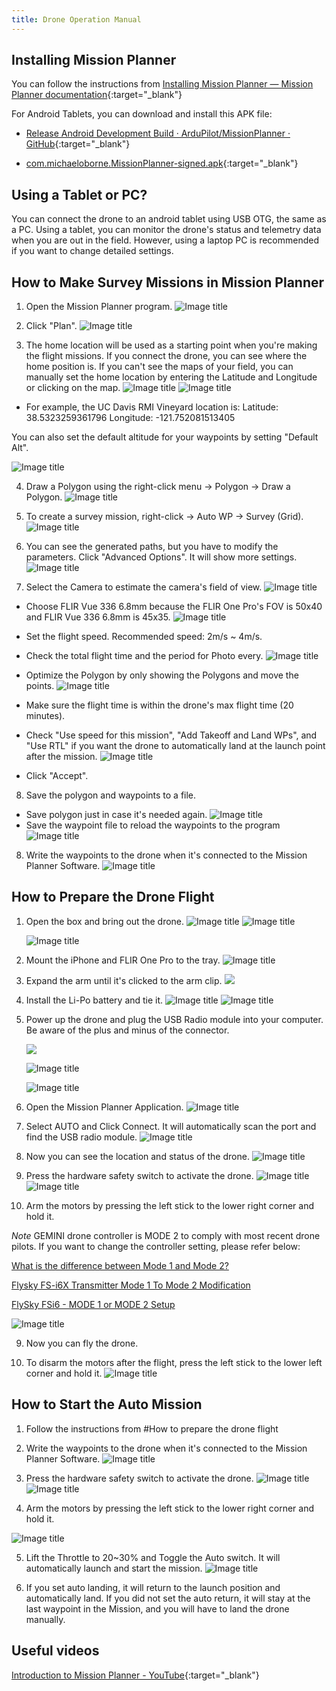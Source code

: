 ```yaml
---
title: Drone Operation Manual
---
```

## Installing Mission Planner
You can follow the instructions from [Installing Mission Planner — Mission Planner documentation](https://ardupilot.org/planner/docs/mission-planner-installation.html){:target="_blank"}

For Android Tablets, you can download and install this APK file: 

- [Release Android Development Build · ArduPilot/MissionPlanner · GitHub](https://github.com/ArduPilot/MissionPlanner/releases/tag/latest){:target="_blank"}

- [com.michaeloborne.MissionPlanner-signed.apk](https://github.com/ArduPilot/MissionPlanner/releases/download/latest/com.michaeloborne.MissionPlanner-signed.apk){:target="_blank"}

## Using a Tablet or PC?

You can connect the drone to an android tablet using USB OTG, the same as a PC. Using a tablet, you can monitor the drone's status and telemetry data when you are out in the field. However, using a laptop PC is recommended if you want to change detailed settings.


## How to Make Survey Missions in Mission Planner
1. Open the Mission Planner program.
    ![Image title](_attachments/Screenshot_2024-03-15_at_1.20.14_PM.jpg)
1. Click "Plan".
    ![Image title](_attachments/Screenshot_2024-03-15_at_1.20.54_PM.jpg)

3. The home location will be used as a starting point when you're making the flight missions. If you connect the drone, you can see where the home position is. If you can't see the maps of your field, you can manually set the home location by entering the Latitude and Longitude or clicking on the map.
![Image title](_attachments/Screenshot_2024-03-15_at_1.34.34_PM.jpg)
![Image title](_attachments/Screenshot_2024-03-15_at_1.31.58_PM.jpg)

- For example, the UC Davis RMI Vineyard location is: 
Latitude: 38.5323259361796
Longitude: -121.752081513405 

You can also set the default altitude for your waypoints by setting "Default Alt".

![Image title](_attachments/Screenshot_2024-03-15_at_1.28.46_PM.jpg)


4. Draw a Polygon using the right-click menu -> Polygon -> Draw a Polygon.
![Image title](_attachments/Screenshot_2024-03-15_at_1.38.39_PM.jpg)

5. To create a survey mission, right-click -> Auto WP -> Survey (Grid).
![Image title](_attachments/Screenshot_2024-03-15_at_1.50.09_PM.jpg)

6. You can see the generated paths, but you have to modify the parameters. Click "Advanced Options". It will show more settings.
![Image title](_attachments/Screenshot_2024-03-15_at_1.55.39_PM.jpg)

7. Select the Camera to estimate the camera's field of view. 
![Image title](_attachments/Screenshot_2024-03-15_at_1.57.14_PM.jpg)
- Choose FLIR Vue 336 6.8mm because the FLIR One Pro's FOV is 50x40 and FLIR Vue 336 6.8mm is 45x35.
![Image title](_attachments/Screenshot_2024-03-15_at_4.28.02_PM.jpg)
- Set the flight speed. Recommended speed: 2m/s ~ 4m/s.
- Check the total flight time and the period for Photo every.
![Image title](_attachments/Screenshot_2024-03-15_at_4.39.13_PM.jpg)
- Optimize the Polygon by only showing the Polygons and move the points.
![Image title](_attachments/Screenshot_2024-03-15_at_4.42.21_PM.jpg)

- Make sure the flight time is within the drone's max flight time (20 minutes).
- Check "Use speed for this mission", "Add Takeoff and Land WPs", and "Use RTL" if you want the drone to automatically land at the launch point after the mission.
![Image title](_attachments/Screenshot_2024-03-15_at_4.46.54_PM.jpg)

- Click "Accept".

8. Save the polygon and waypoints to a file.
- Save polygon just in case it's needed again.
![Image title](_attachments/Screenshot_2024-03-15_at_4.50.15_PM.jpg)
- Save the waypoint file to reload the waypoints to the program
![Image title](_attachments/Screenshot_2024-03-15_at_4.50.53_PM.jpg)

8. Write the waypoints to the drone when it's connected to the Mission Planner Software.
![Image title](_attachments/Screenshot_2024-03-15_at_4.52.57_PM.jpg)

## How to Prepare the Drone Flight
1. Open the box and bring out the drone.
    ![Image title](_attachments/Pasted_image_20240315194219.jpg)
    ![Image title](_attachments/Pasted_image_20240315194227.jpg)

    ![Image title](_attachments/Pasted_image_20240315194243.jpg)

2. Mount the iPhone and FLIR One Pro to the tray.
    ![Image title](_attachments/Pasted_image_20240315195105.jpg)
3. Expand the arm until it's clicked to the arm clip.
    ![](_attachments/20240302_122450.gif)

4. Install the Li-Po battery and tie it.
    ![Image title](_attachments/Pasted_image_20240315195204.jpg)
    ![Image title](_attachments/Pasted_image_20240315195212.jpg)

4. Power up the drone and plug the USB Radio module into your computer. Be aware of the plus and minus of the connector.

    ![](_attachments/20240302_122602.gif)

    ![Image title](_attachments/Pasted_image_20240315193412.jpg)

    ![Image title](_attachments/Pasted_image_20240315193434.jpg)

5. Open the Mission Planner Application.
    ![Image title](_attachments/Screenshot_2024-03-15_at_1.20.14_PM.jpg)
6. Select AUTO and Click Connect. It will automatically scan the port and find the USB radio module.
    ![Image title](_attachments/Screenshot_2024-03-15_at_4.58.47_PM.jpg)
4. Now you can see the location and status of the drone.
    ![Image title](_attachments/Pasted_image_20240315193639.jpg)
7. Press the hardware safety switch to activate the drone.
    ![Image title](_attachments/20240302_123729.jpg)
    ![Image title](_attachments/Pasted_image_20240315194055.jpg)

8. Arm the motors by pressing the left stick to the lower right corner and hold it.

*Note* GEMINI drone controller is MODE 2 to comply with most recent drone pilots. If you want to change the controller setting, please refer below:

[What is the difference between Mode 1 and Mode 2?](https://www.modelflight.com.au/blog/difference-between-mode-1-vs-mode-2?srsltid=AfmBOoqD12TmORQycLJ9knHdwYFnJvb8uMm98uQtcYdJ-fLbl2JrlE2u)

[Flysky FS-i6X Transmitter Mode 1 To Mode 2 Modification](https://www.youtube.com/watch?v=F79aGFrKG7U&t)

[FlySky FSi6 - MODE 1 or MODE 2 Setup](https://www.youtube.com/watch?app=desktop&v=PiR5fYBfUKg&t0)

![Image title](_attachments/Pasted_image_20240315195741.jpg)

9. Now you can fly the drone.

10.  To disarm the motors after the flight, press the left stick to the lower left corner and hold it.
![Image title](_attachments/Pasted_image_20240315195927.jpg)

## How to Start the Auto Mission
1. Follow the instructions from #How to prepare the drone flight
2. Write the waypoints to the drone when it's connected to the Mission Planner Software.
![Image title](_attachments/Screenshot_2024-03-15_at_4.52.57_PM.jpg)
3. Press the hardware safety switch to activate the drone.
![Image title](_attachments/20240302_123729.jpg)
![Image title](_attachments/Pasted_image_20240315194055.jpg)

4. Arm the motors by pressing the left stick to the lower right corner and hold it. 


![Image title](_attachments/Pasted_image_20240315195741.jpg)

5. Lift the Throttle to 20~30% and Toggle the Auto switch. It will automatically launch and start the mission.
![Image title](_attachments/Pasted_image_20240315200546.jpg)

6. If you set auto landing, it will return to the launch position and automatically land. If you did not set the auto return, it will stay at the last waypoint in the Mission, and you will have to land the drone manually.

## Useful videos
[Introduction to Mission Planner - YouTube](https://www.youtube.com/watch?v=6OdcdR8hjd0&t=350s){:target="_blank"}
